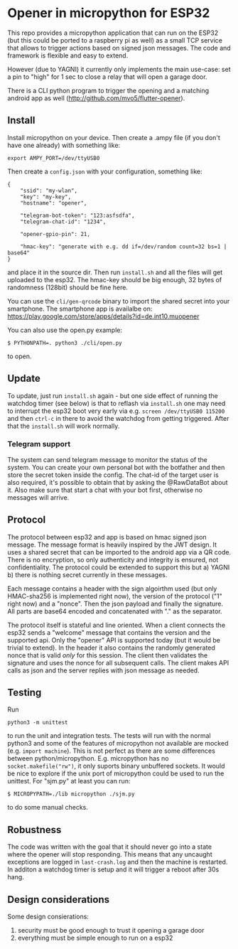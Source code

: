 # Opener in micropython for ESP32

This repo provides a micropython application that can run on the ESP32
(but this could be ported to a raspberry pi as well) as a small TCP
service that allows to trigger actions based on signed json
messages. The code and framework is flexible and easy to extend.

However (due to YAGNI) it currently only implements the main use-case:
set a pin to "high" for 1 sec to close a relay that will open a garage
door.

There is a CLI python program to trigger the opening and a matching
android app as well (http://github.com/mvo5/flutter-opener).

## Install

Install micropython on your device. Then create a .ampy file (if you
don't have one already) with something like:
```
export AMPY_PORT=/dev/ttyUSB0
```

Then create a `config.json` with your configuration, something like:
```
{
    "ssid": "my-wlan",
    "key": "my-key",
    "hostname": "opener",

    "telegram-bot-token": "123:asfsdfa",
    "telegram-chat-id": "1234",

    "opener-gpio-pin": 21,

    "hmac-key": "generate with e.g. dd if=/dev/random count=32 bs=1 | base64"
}
```

and place it in the source dir. Then run `install.sh` and all the
files will get uploaded to the esp32. The hmac-key should be big
enough, 32 bytes of randomness (128bit) should be fine here.

You can use the `cli/gen-qrcode` binary to import the shared secret
into your smartphone. The smartphone app is availalbe on:
https://play.google.com/store/apps/details?id=de.int10.muopener

You can also use the open.py example:
```
$ PYTHONPATH=. python3 ./cli/open.py
```
to open.

## Update

To update, just run `install.sh` again - but one side effect of
running the watchdog timer (see below) is that to reflash via
`install.sh` one may need to interrupt the esp32 boot very early via
e.g. `screen /dev/ttyUSB0 115200` and then `ctrl-c` in there to avoid
the watchdog from getting triggered. After that the `install.sh` will
work normally.

### Telegram support

The system can send telegram message to monitor the status of
the system. You can create your own personal bot with the
botfather and then store the secret token inside the config.
The chat-id of the target user is also required, it's possible
to obtain that by asking the @RawDataBot about it. Also make
sure that start a chat with your bot first, otherwise no
messages will arrive.

## Protocol

The protocol between esp32 and app is based on hmac signed json
message. The message format is heavily inspired by the JWT design. It
uses a shared secret that can be imported to the android app via a QR
code. There is no encryption, so only authenticity and integrity is
ensured, not confidentiality. The protocol could be extended to
support this but a) YAGNI b) there is nothing secret currently in
these messages.

Each message contains a header with the sign algoirthm used (but only
HMAC-sha256 is implemented right now), the version of the protocol
("1" right now) and a "nonce". Then the json payload and finally the
signature. All parts are base64 encoded and concatenated with "." as
the separator.

The protocol itself is stateful and line oriented. When a client
connects the esp32 sends a "welcome" message that contains the version
and the supported api. Only the "opener" API is supported today (but it
would be trivial to extend).  In the header it also contains the
randomly generated nonce that is valid *only* for this session. The
client then validates the signature and uses the nonce for all
subsequent calls. The client makes API calls as json and the server
replies with json message as needed.

## Testing

Run
```
python3 -m unittest
```

to run the unit and integration tests.  The tests will run with the
normal python3 and some of the features of micropython not available
are mocked (e.g. `import machine`). This is not perfect as there are
some differences between python/micropython. E.g. micropython has no
`socket.makefile("rw")`, it only suports binary unbuffered sockets. It
would be nice to explore if the unix port of micropython could be used
to run the unittest. For "sjm.py" at least you can run:
```
$ MICROPYPATH=./lib micropython ./sjm.py
```
to do some manual checks.

## Robustness

The code was written with the goal that it should never go into
a state where the opener will stop responding. This means that
any uncaught exceptions are logged in `last-crash.log` and then
the machine is restarted. In additon a watchdog timer is setup
and it will trigger a reboot after 30s hang.


## Design considerations

Some design consierations:
1. security must be good enough to trust it opening a garage door
1. everything must be simple enough to run on a esp32

